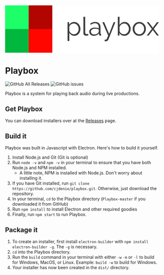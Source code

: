 ![Playbox logo](https://github.com/cjdenio/playbox/blob/master/img/logo_dark_small.png)
# Playbox

![GitHub All Releases](https://img.shields.io/github/downloads/cjdenio/playbox/total.svg)
![GitHub issues](https://img.shields.io/github/issues/cjdenio/playbox.svg)

Playbox is a system for playing back audio during live productions.

## Get Playbox

You can download installers over at the [Releases](https://github.com/cjdenio/playbox/releases/latest) page. 

## Build it

Playbox was built in Javascript with Electron. Here's how to build it yourself.
1. Install Node.js and Git (Git is optional)
2. Run `node -v` and `npm -v` in your terminal to ensure that you have both Node.js and NPM installed.
    * A little note, NPM is installed with Node.js. Don't worry about installing it.
3. If you have Git installed, run `git clone https://github.com/cjdenio/playbox.git`.
Otherwise, just download the repository.
4. In your terminal, `cd` to the Playbox directory (`Playbox-master` if you downloaded it from GitHub)
5. Run `npm install` to install Electron and other required goodies
6. Finally, run `npm start` to run Playbox.

## Package it

1. To create an installer, first install `electron-builder` with `npm install electron-builder -g`. The `-g` is necessary.
2. `cd` into the Playbox directory.
3. Run the `build` command in your terminal with either `-w` `-m` or `-l` to build for Windows, MacOS, or Linux. Example: `build -w` to build for Windows.
4. Your installer has now been created in the `dist/` directory.
